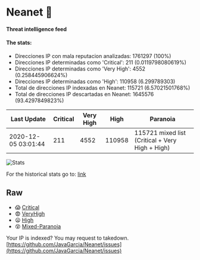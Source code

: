 # Neanet :hocho:
#### Threat intelligence feed
#### The stats:

- Direcciones IP con mala reputacion analizadas: 1761297 (100%)
- Direcciones IP determinadas como 'Critical':  211 (0.0119798080619%)
- Direcciones IP determinadas como 'Very High':  4552 (0.258445906624%)
- Direcciones IP determinadas como 'High':  110958 (6.299789303)
- Total de direcciones IP indexadas en Neanet:  115721 (6.57021501768%)
- Total de direcciones IP descartadas en Neanet:  1645576 (93.4297849823%)

| Last Update | Critical | Very High | High | Paranoia |
| --- | --- | --- | --- | --- |
| 2020-12-05 03:01:44 | 211 | 4552 | 110958 | 115721 mixed list (Critical + Very High + High)|

![Stats](https://docs.google.com/spreadsheets/d/e/2PACX-1vSnaNMIXVabIpDJjufMlzH7poXnshF3mgd8Is1g9ytUEzVsP5my4Trn8f-xkoLLQ38xpL3HtmUexLo6/pubchart?oid=501124687&format=image)

For the historical stats go to: [link](/stats.csv)
## Raw
- :scream: [Critical](https://raw.githubusercontent.com/JavaGarcia/Neanet/master/blacklists/neanet_critical.txt)
- :fearful: [VeryHigh](https://raw.githubusercontent.com/JavaGarcia/Neanet/master/blacklists/neanet_veryHigh.txtt)
- :frowning: [High](https://raw.githubusercontent.com/JavaGarcia/Neanet/master/blacklists/neanet_high.txt)
- :dizzy_face: [Mixed-Paranoia](https://raw.githubusercontent.com/JavaGarcia/Neanet/master/blacklists/neanet_all.txt)


Your IP is indexed? You may request to takedown. [https://github.com/JavaGarcia/Neanet/issues](https://github.com/JavaGarcia/Neanet/issues)



































































































































































































































































































































































































































































































































































































































































































































































































































































































































































































































































































































































































































































































































































































































































































































































































































































































































































































































































































































































































































































































































































































































































































































































































































































































































































































































































